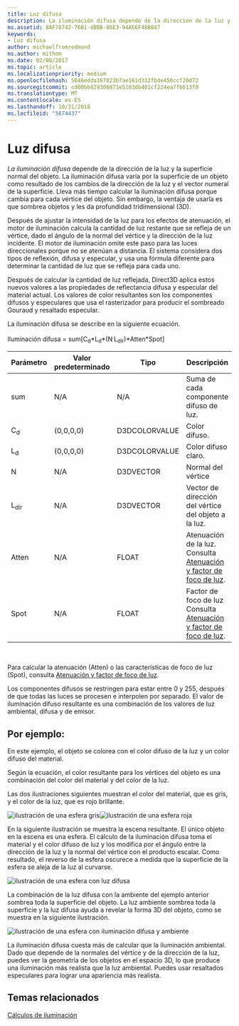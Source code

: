 ```yaml
---
title: Luz difusa
description: La iluminación difusa depende de la dirección de la luz y la superficie normal del objeto.
ms.assetid: 8AF78742-76B1-4BBB-86E3-94AE6F48B847
keywords:
- Luz difusa
author: michaelfromredmond
ms.author: mithom
ms.date: 02/08/2017
ms.topic: article
ms.localizationpriority: medium
ms.openlocfilehash: 5846edda167823b7ae161d332fbde450ccf20d72
ms.sourcegitcommit: cd00bb829306871e5103db481cf224ea7fb613f0
ms.translationtype: MT
ms.contentlocale: es-ES
ms.lasthandoff: 10/31/2018
ms.locfileid: "5874437"
---
```

# <a name="diffuse-lighting"></a>Luz difusa


*La iluminación difusa* depende de la dirección de la luz y la superficie normal del objeto. La iluminación difusa varía por la superficie de un objeto como resultado de los cambios de la dirección de la luz y el vector numeral de la superficie. Lleva más tiempo calcular la iluminación difusa porque cambia para cada vértice del objeto. Sin embargo, la ventaja de usarla es que sombrea objetos y les da profundidad tridimensional (3D).

Después de ajustar la intensidad de la luz para los efectos de atenuación, el motor de iluminación calcula la cantidad de luz restante que se refleja de un vértice, dado el ángulo de la normal del vértice y la dirección de la luz incidente. El motor de iluminación omite este paso para las luces direccionales porque no se atenúan a distancia. El sistema considera dos tipos de reflexión, difusa y especular, y usa una fórmula diferente para determinar la cantidad de luz que se refleja para cada uno.

Después de calcular la cantidad de luz reflejada, Direct3D aplica estos nuevos valores a las propiedades de reflectancia difusa y especular del material actual. Los valores de color resultantes son los componentes difusos y especulares que usa el rasterizador para producir el sombreado Gouraud y resaltado especular.

La iluminación difusa se describe en la siguiente ecuación.

Iluminación difusa = sum\[C<sub>d</sub>\*L<sub>d</sub>\*(N<sup>.</sup>L<sub>dir</sub>)\*Atten\*Spot\]

| Parámetro       | Valor predeterminado | Tipo          | Descripción                                                                                      |
|-----------------|---------------|---------------|--------------------------------------------------------------------------------------------------|
| sum             | N/A           | N/A           | Suma de cada componente difuso de luz.                                                     |
| C<sub>d</sub>   | (0,0,0,0)     | D3DCOLORVALUE | Color difuso.                                                                                   |
| L<sub>d</sub>   | (0,0,0,0)     | D3DCOLORVALUE | Color difuso claro.                                                                             |
| N               | N/A           | D3DVECTOR     | Normal del vértice                                                                                    |
| L<sub>dir</sub> | N/A           | D3DVECTOR     | Vector de dirección del vértice del objeto a la luz.                                                |
| Atten           | N/A           | FLOAT         | Atenuación de la luz. Consulta [Atenuación y factor de foco de luz](attenuation-and-spotlight-factor.md). |
| Spot            | N/A           | FLOAT         | Factor de foco de luz Consulta [Atenuación y factor de foco de luz](attenuation-and-spotlight-factor.md).  |

 

Para calcular la atenuación (Atten) o las características de foco de luz (Spot), consulta [Atenuación y factor de foco de luz](attenuation-and-spotlight-factor.md).

Los componentes difusos se restringen para estar entre 0 y 255, después de que todas las luces se procesen e interpolen por separado. El valor de iluminación difuso resultante es una combinación de los valores de luz ambiental, difusa y de emisor.

## <a name="span-idexamplespanspan-idexamplespanspan-idexamplespanexample"></a><span id="Example"></span><span id="example"></span><span id="EXAMPLE"></span>Por ejemplo:


En este ejemplo, el objeto se colorea con el color difuso de la luz y un color difuso del material.

Según la ecuación, el color resultante para los vértices del objeto es una combinación del color del material y del color de la luz.

Las dos ilustraciones siguientes muestran el color del material, que es gris, y el color de la luz, que es rojo brillante.

![ilustración de una esfera gris](images/amb1.jpg)![ilustración de una esfera roja](images/lightred.jpg)

En la siguiente ilustración se muestra la escena resultante. El único objeto en la escena es una esfera. El cálculo de la iluminación difusa toma el material y el color difuso de luz y los modifica por el ángulo entre la dirección de la luz y la normal del vértice con el producto escalar. Como resultado, el reverso de la esfera oscurece a medida que la superficie de la esfera se aleja de la luz al curvarse.

![ilustración de una esfera con luz difusa](images/lightd.jpg)

La combinación de la luz difusa con la ambiente del ejemplo anterior sombrea toda la superficie del objeto. La luz ambiente sombrea toda la superficie y la luz difusa ayuda a revelar la forma 3D del objeto, como se muestra en la siguiente ilustración.

![ilustración de una esfera con iluminación difusa y ambiente](images/lightad.jpg)

La iluminación difusa cuesta más de calcular que la iluminación ambiental. Dado que depende de la normales del vértice y de la dirección de la luz, puedes ver la geometría de los objetos en el espacio 3D, lo que produce una iluminación más realista que la luz ambiental. Puedes usar resaltados especulares para lograr una apariencia más realista.

## <a name="span-idrelated-topicsspanrelated-topics"></a><span id="related-topics"></span>Temas relacionados


[Cálculos de iluminación](mathematics-of-lighting.md)

 

 




